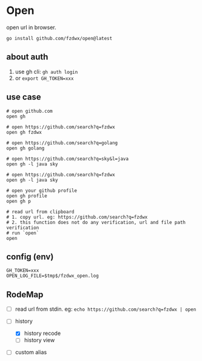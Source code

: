 # Open

open url in browser.

```shell
go install github.com/fzdwx/open@latest 
```

## about auth

1. use gh cli: `gh auth login`
2. or `export GH_TOKEN=xxx`

## use case

```shell
# open github.com
open gh   

# open https://github.com/search?q=fzdwx
open gh fzdwx

# open https://github.com/search?q=golang
open gh golang

# open https://github.com/search?q=sky&l=java
open gh -l java sky

# open https://github.com/search?q=fzdwx
open gh -l java sky 

# open your github profile
open gh profile
open gh p

# read url from clipboard
# 1. copy url. eg: https://github.com/search?q=fzdwx
# 2. this function does not do any verification, url and file path verification
# run `open`
open 
```

## config (env)

```
GH_TOKEN=xxx
OPEN_LOG_FILE=$tmp$/fzdwx_open.log
``` 

## RodeMap

- [ ] read url from stdin. eg: `echo https://github.com/search?q=fzdwx | open`
- [ ] history
    - [x] history recode
    - [ ] history view
- [ ] custom alias

